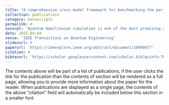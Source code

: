 ```yaml
---
title: "A comprehensive cross-model framework for benchmarking the performance of quantum hamiltonian simulations"
collection: publications
category: manuscripts
permalink: #
excerpt: 'Quantum Hamiltonian simulation is one of the most promising applications of quantum computing and forms the basis for many quantum algorithms. Benchmarking them is an important gauge of progress in quantum computing technology. We present a methodology and software framework to evaluate various facets of the performance of gate-based quantum computers on Trotterized quantum Hamiltonian evolution. We propose three distinct modes for benchmarking: comparing simulation on a real device to that on a noiseless classical simulator, comparing simulation on a real device with exact diagonalization results, and using scalable mirror circuit techniques to assess hardware performance in scenarios beyond classical simulation methods. We demonstrate this framework on five Hamiltonian models from the HamLib library: the Fermi and Bose-Hubbard models, the transverse field Ising model, the Heisenberg model, and the Max3SAT problem. Experiments were conducted using Qiskit's Aer simulator, BlueQubit's CPU cluster and GPU simulators, and IBM's quantum hardware. Our framework, extendable to other Hamiltonians, provides comprehensive performance profiles that reveal hardware and algorithmic limitations and measure both fidelity and execution times, identifying crossover points where quantum hardware outperforms CPU/GPU simulators.'
date: 2025-04-04
venue: 'IEEE Transactions on Quantum Engineering'
slidesurl: #
paperurl: 'https://ieeexplore.ieee.org/abstract/document/10949677'
citation: #
bibtexurl: 'https://scholar.googleusercontent.com/scholar.bib?q=info:7M5j1Iu4CW0J:scholar.google.com/&output=citation&scisdr=ClFwGRsOEIuy7qJ709Q:AFWwaeYAAAAAaBV9y9Sy54Ei5b3sdTaJbJrMeTg&scisig=AFWwaeYAAAAAaBV9y0RxtLfnddcMtpn8EbbRidY&scisf=4&ct=citation&cd=-1&hl=en'
---
```


The contents above will be part of a list of publications, if the user clicks the link for the publication than the contents of section will be rendered as a full page, allowing you to provide more information about the paper for the reader. When publications are displayed as a single page, the contents of the above "citation" field will automatically be included below this section in a smaller font.
